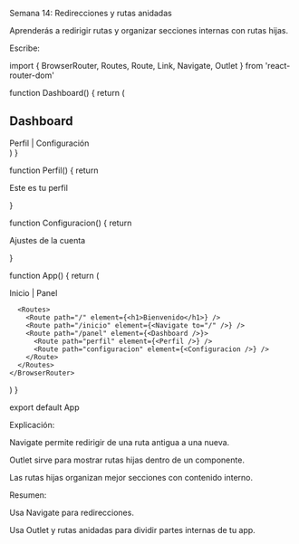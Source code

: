 Semana 14: Redirecciones y rutas anidadas

Aprenderás a redirigir rutas y organizar secciones internas con rutas hijas.

Escribe:

import { BrowserRouter, Routes, Route, Link, Navigate, Outlet } from 'react-router-dom'

function Dashboard() {
  return (
    <div>
      <h2>Dashboard</h2>
      <nav>
        <Link to="perfil">Perfil</Link> |
        <Link to="configuracion">Configuración</Link>
      </nav>
      <Outlet />
    </div>
  )
}

function Perfil() {
  return <p>Este es tu perfil</p>
}

function Configuracion() {
  return <p>Ajustes de la cuenta</p>
}

function App() {
  return (
    <BrowserRouter>
      <nav>
        <Link to="/">Inicio</Link> |
        <Link to="/panel">Panel</Link>
      </nav>

      <Routes>
        <Route path="/" element={<h1>Bienvenido</h1>} />
        <Route path="/inicio" element={<Navigate to="/" />} />
        <Route path="/panel" element={<Dashboard />}>
          <Route path="perfil" element={<Perfil />} />
          <Route path="configuracion" element={<Configuracion />} />
        </Route>
      </Routes>
    </BrowserRouter>
  )
}

export default App

Explicación:

Navigate permite redirigir de una ruta antigua a una nueva.

Outlet sirve para mostrar rutas hijas dentro de un componente.

Las rutas hijas organizan mejor secciones con contenido interno.

Resumen:

Usa Navigate para redirecciones.

Usa Outlet y rutas anidadas para dividir partes internas de tu app.
